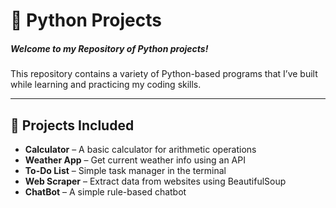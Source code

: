 
# 🐍 Python Projects

##### Welcome to my Repository of Python projects! 
This repository contains a variety of Python-based programs that I’ve built while learning and practicing my coding skills.

---

## 📁 Projects Included

- **Calculator** – A basic calculator for arithmetic operations
- **Weather App** – Get current weather info using an API
- **To-Do List** – Simple task manager in the terminal
- **Web Scraper** – Extract data from websites using BeautifulSoup
- **ChatBot** – A simple rule-based chatbot

